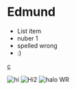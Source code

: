 # Edmund

 - List item
 - nuber 1 
 - spelled wrong 
 - :)


[c](https://FacelessCheetah.github.io/OldFile.html)

 ![hi](
https://crm.educationadvisers.co.uk//uploads/15894495_1221700327897222_98759631560427398_n.png 
)
![Hi2](
https://github.com/FacelessCheetah/FacelessCheetah.github.io/blob/main/download.png 
)
![halo WR](
https://www.youtube.com/watch?v=iYsGqLleHTQ 
)
